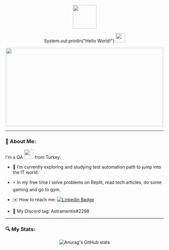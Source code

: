 <div align="center">
  <img src="https://media.tenor.com/fYL-jAts_1EAAAAi/cat-computer.gif" width="75" height="75"/>
</div>




<p align="center"
  <h1>
 System.out.println("Hello World!")
  <img src="https://media.giphy.com/media/hvRJCLFzcasrR4ia7z/giphy.gif" width="30px"/>
</h1>
</p>
<div align="center">
  <img src="https://komarev.com/ghpvc/?username=Azsharaz&style=flat-square&color=blue" alt=""/>
</div>
<div align="center">
  <img src="https://media.tenor.com/2oypQa58bVIAAAAC/azshara-thinking-azshara.gif" width="500" height="250"/>
</div>


---

### 🌸 About Me:

I'm a QA <img src="https://media.giphy.com/media/WUlplcMpOCEmTGBtBW/giphy.gif" width="30"> from Turkey.
- :telescope: I’m currently exploring and studying test automation path to jump into the IT world.

- :zap: In my free time I solve problems on Replit, read tech articles, do some gaming and go to gym.

- ✉️ How to reach me:  [![Linkedin Badge](https://img.shields.io/badge/-Selen-blue?style=flat&logo=Linkedin&logoColor=white)](https://www.linkedin.com/in/selen-%C3%B6-8615b5284/)

- :space_invader: My Discord tag: Astramentis#2298



 </p>

---

###  🔍  My Stats:

<p align="center"><img src="https://github-readme-stats.vercel.app/api?username=Azsharaz&amp;theme=jolly&amp;show_icons=true" alt="Anurag&#39;s GitHub stats"></p>








